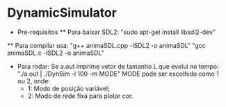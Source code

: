 # DynamicSimulator

* Pre-requisitos
** Para baixar SDL2:
	"sudo apt-get install libsdl2-dev"

** Para compilar usa:
	"g++ animaSDL.cpp -lSDL2 -o animaSDL"
	"gcc animaSDL.c -lSDL2 -o animaSDL"
	
* Para rodar:
	Se a.out imprime vetor de tamanho L que evolui no tempo:
	"./a.out | ./DynSim -l 100 -m MODE"
	MODE pode ser escolhido como 1 ou 2, onde:
	- 1: Modo de posição variável;
	- 2: Modo de rede fixa para plotar cor.
